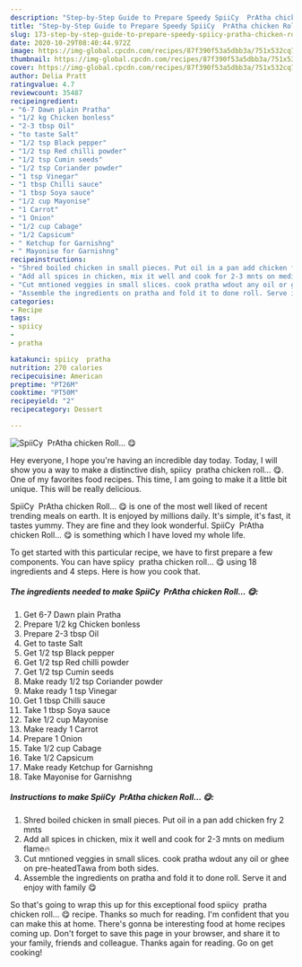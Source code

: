 ```yaml
---
description: "Step-by-Step Guide to Prepare Speedy SpiiCy  PrAtha chicken Roll... 😋"
title: "Step-by-Step Guide to Prepare Speedy SpiiCy  PrAtha chicken Roll... 😋"
slug: 173-step-by-step-guide-to-prepare-speedy-spiicy-pratha-chicken-roll
date: 2020-10-29T08:40:44.972Z
image: https://img-global.cpcdn.com/recipes/87f390f53a5dbb3a/751x532cq70/spiicy-pratha-chicken-roll-😋-recipe-main-photo.jpg
thumbnail: https://img-global.cpcdn.com/recipes/87f390f53a5dbb3a/751x532cq70/spiicy-pratha-chicken-roll-😋-recipe-main-photo.jpg
cover: https://img-global.cpcdn.com/recipes/87f390f53a5dbb3a/751x532cq70/spiicy-pratha-chicken-roll-😋-recipe-main-photo.jpg
author: Delia Pratt
ratingvalue: 4.7
reviewcount: 35487
recipeingredient:
- "6-7 Dawn plain Pratha"
- "1/2 kg Chicken bonless"
- "2-3 tbsp Oil"
- "to taste Salt"
- "1/2 tsp Black pepper"
- "1/2 tsp Red chilli powder"
- "1/2 tsp Cumin seeds"
- "1/2 tsp Coriander powder"
- "1 tsp Vinegar"
- "1 tbsp Chilli sauce"
- "1 tbsp Soya sauce"
- "1/2 cup Mayonise"
- "1 Carrot"
- "1 Onion"
- "1/2 cup Cabage"
- "1/2 Capsicum"
- " Ketchup for Garnishng"
- " Mayonise for Garnishng"
recipeinstructions:
- "Shred boiled chicken in small pieces. Put oil in a pan add chicken fry 2 mnts"
- "Add all spices in chicken, mix it well and cook for 2-3 mnts on medium flame🔥"
- "Cut mntioned veggies in small slices. cook pratha wdout any oil or ghee on pre-heatedTawa from both sides."
- "Assemble the ingredients on pratha and fold it to done roll. Serve it and enjoy with family 😋"
categories:
- Recipe
tags:
- spiicy
- 
- pratha

katakunci: spiicy  pratha 
nutrition: 270 calories
recipecuisine: American
preptime: "PT26M"
cooktime: "PT50M"
recipeyield: "2"
recipecategory: Dessert

---
```



![SpiiCy  PrAtha chicken Roll... 😋](https://img-global.cpcdn.com/recipes/87f390f53a5dbb3a/751x532cq70/spiicy-pratha-chicken-roll-😋-recipe-main-photo.jpg)

Hey everyone, I hope you're having an incredible day today. Today, I will show you a way to make a distinctive dish, spiicy  pratha chicken roll... 😋. One of my favorites food recipes. This time, I am going to make it a little bit unique. This will be really delicious.

SpiiCy  PrAtha chicken Roll... 😋 is one of the most well liked of recent trending meals on earth. It is enjoyed by millions daily. It's simple, it's fast, it tastes yummy. They are fine and they look wonderful. SpiiCy  PrAtha chicken Roll... 😋 is something which I have loved my whole life.




To get started with this particular recipe, we have to first prepare a few components. You can have spiicy  pratha chicken roll... 😋 using 18 ingredients and 4 steps. Here is how you cook that.

<!--inarticleads1-->

##### The ingredients needed to make SpiiCy  PrAtha chicken Roll... 😋:

1. Get 6-7 Dawn plain Pratha
1. Prepare 1/2 kg Chicken bonless
1. Prepare 2-3 tbsp Oil
1. Get to taste Salt
1. Get 1/2 tsp Black pepper
1. Get 1/2 tsp Red chilli powder
1. Get 1/2 tsp Cumin seeds
1. Make ready 1/2 tsp Coriander powder
1. Make ready 1 tsp Vinegar
1. Get 1 tbsp Chilli sauce
1. Take 1 tbsp Soya sauce
1. Take 1/2 cup Mayonise
1. Make ready 1 Carrot
1. Prepare 1 Onion
1. Take 1/2 cup Cabage
1. Take 1/2 Capsicum
1. Make ready  Ketchup for Garnishng
1. Take  Mayonise for Garnishng




<!--inarticleads2-->

##### Instructions to make SpiiCy  PrAtha chicken Roll... 😋:

1. Shred boiled chicken in small pieces. Put oil in a pan add chicken fry 2 mnts
1. Add all spices in chicken, mix it well and cook for 2-3 mnts on medium flame🔥
1. Cut mntioned veggies in small slices. cook pratha wdout any oil or ghee on pre-heatedTawa from both sides.
1. Assemble the ingredients on pratha and fold it to done roll. Serve it and enjoy with family 😋




So that's going to wrap this up for this exceptional food spiicy  pratha chicken roll... 😋 recipe. Thanks so much for reading. I'm confident that you can make this at home. There's gonna be interesting food at home recipes coming up. Don't forget to save this page in your browser, and share it to your family, friends and colleague. Thanks again for reading. Go on get cooking!
